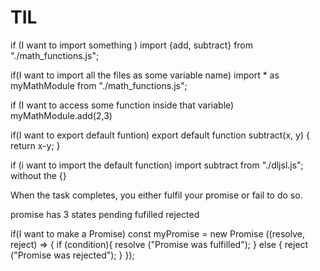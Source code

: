 # TIL
if (I want to import something )
import {add, subtract} from "./math_functions.js";

if(I want to import all the files as some variable name)
import * as myMathModule from "./math_functions.js";

if (I want to access some function inside that variable)
myMathModule.add(2,3)

if(I want to export default funtion)
export default function subtract(x, y) {
    return x-y;
}

if (i want to import the default function)
import subtract from "./dljsl.js";
without the {}

When the task completes, you either fulfil your promise or fail to do so.

promise has 3 states
pending
fufilled
rejected

if(I want to make a Promise)
const myPromise = new Promise ((resolve, reject) => {
    if (condition){
        resolve ("Promise was fulfilled");
    } else {
        reject ("Promise was rejected");
    }
});